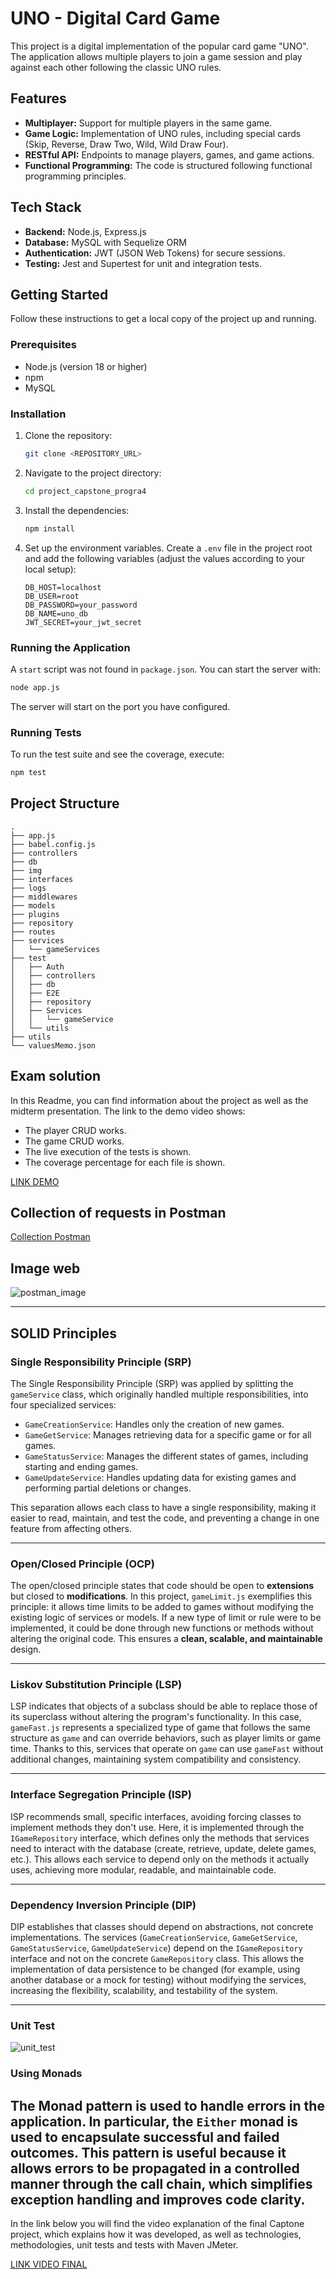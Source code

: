 # UNO - Digital Card Game

This project is a digital implementation of the popular card game "UNO". The application allows multiple players to join a game session and play against each other following the classic UNO rules.

## Features

-   **Multiplayer:** Support for multiple players in the same game.
-   **Game Logic:** Implementation of UNO rules, including special cards (Skip, Reverse, Draw Two, Wild, Wild Draw Four).
-   **RESTful API:** Endpoints to manage players, games, and game actions.
-   **Functional Programming:** The code is structured following functional programming principles.

## Tech Stack

-   **Backend:** Node.js, Express.js
-   **Database:** MySQL with Sequelize ORM
-   **Authentication:** JWT (JSON Web Tokens) for secure sessions.
-   **Testing:** Jest and Supertest for unit and integration tests.

## Getting Started

Follow these instructions to get a local copy of the project up and running.

### Prerequisites

-   Node.js (version 18 or higher)
-   npm
-   MySQL

### Installation

1.  Clone the repository:
    ```sh
    git clone <REPOSITORY_URL>
    ```
2.  Navigate to the project directory:
    ```sh
    cd project_capstone_progra4
    ```
3.  Install the dependencies:
    ```sh
    npm install
    ```
4.  Set up the environment variables. Create a `.env` file in the project root and add the following variables (adjust the values according to your local setup):
    ```
    DB_HOST=localhost
    DB_USER=root
    DB_PASSWORD=your_password
    DB_NAME=uno_db
    JWT_SECRET=your_jwt_secret
    ```

### Running the Application

A `start` script was not found in `package.json`. You can start the server with:

```sh
node app.js
```

The server will start on the port you have configured.

### Running Tests

To run the test suite and see the coverage, execute:

```sh
npm test
```

## Project Structure

```
.
├── app.js
├── babel.config.js
├── controllers
├── db
├── img
├── interfaces
├── logs
├── middlewares
├── models
├── plugins
├── repository
├── routes
├── services
│   └── gameServices
├── test
│   ├── Auth
│   ├── controllers
│   ├── db
│   ├── E2E
│   ├── repository
│   ├── Services
│   │   └── gameService
│   └── utils
├── utils
└── valuesMemo.json

```

## Exam solution
In this Readme, you can find information about the project as well as the midterm presentation. The link to the demo video shows:
- The player CRUD works.
- The game CRUD works.
- The live execution of the tests is shown.
- The coverage percentage for each file is shown.

[LINK DEMO](https://drive.google.com/file/d/1WyzvowhwblTLcdeMX95OAbBkJH3zHBGb/view?usp=sharing)



## Collection of requests in Postman
[Collection Postman](https://www.postman.com/martian-equinox-934588/workspace/capstone-progra4/collection/23074740-8a289d5a-57cf-434f-b8c5-4dd8865bda2a?action=share&source=copy-link&creator=23074740)

## Image web
![postman_image](./img/postman_image.png)

---

## SOLID Principles

### Single Responsibility Principle (SRP)

The Single Responsibility Principle (SRP) was applied by splitting the `gameService` class, which originally handled multiple responsibilities, into four specialized services:

* `GameCreationService`: Handles only the creation of new games.
* `GameGetService`: Manages retrieving data for a specific game or for all games.
* `GameStatusService`: Manages the different states of games, including starting and ending games.
* `GameUpdateService`: Handles updating data for existing games and performing partial deletions or changes.

This separation allows each class to have a single responsibility, making it easier to read, maintain, and test the code, and preventing a change in one feature from affecting others.

---

### Open/Closed Principle (OCP)

The open/closed principle states that code should be open to **extensions** but closed to **modifications**.
In this project, `gameLimit.js` exemplifies this principle: it allows time limits to be added to games without modifying the existing logic of services or models. If a new type of limit or rule were to be implemented, it could be done through new functions or methods without altering the original code. This ensures a **clean, scalable, and maintainable** design.

---

### Liskov Substitution Principle (LSP)

LSP indicates that objects of a subclass should be able to replace those of its superclass without altering the program's functionality.
In this case, `gameFast.js` represents a specialized type of game that follows the same structure as `game` and can override behaviors, such as player limits or game time. Thanks to this, services that operate on `game` can use `gameFast` without additional changes, maintaining system compatibility and consistency.

---

### Interface Segregation Principle (ISP)

ISP recommends small, specific interfaces, avoiding forcing classes to implement methods they don't use.
Here, it is implemented through the `IGameRepository` interface, which defines only the methods that services need to interact with the database (create, retrieve, update, delete games, etc.). This allows each service to depend only on the methods it actually uses, achieving more modular, readable, and maintainable code.

---

### Dependency Inversion Principle (DIP)

DIP establishes that classes should depend on abstractions, not concrete implementations.
The services (`GameCreationService`, `GameGetService`, `GameStatusService`, `GameUpdateService`) depend on the `IGameRepository` interface and not on the concrete `GameRepository` class. This allows the implementation of data persistence to be changed (for example, using another database or a mock for testing) without modifying the services, increasing the flexibility, scalability, and testability of the system.

---

### Unit Test

![unit_test](./img/unit_test.png)

### Using Monads
The Monad pattern is used to handle errors in the application. In particular, the `Either` monad is used to encapsulate successful and failed outcomes. This pattern is useful because it allows errors to be propagated in a controlled manner through the call chain, which simplifies exception handling and improves code clarity.
 ---
 In the link below you will find the video explanation of the final Captone project, which explains how it was developed, as well as technologies, methodologies, unit tests and tests with Maven JMeter.

[LINK VIDEO FINAL](https://drive.google.com/file/d/1kyS1-jKPecJ-EMwkSsSZwMayYN1o1_-G/view?usp=sharing)
